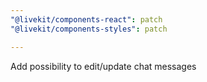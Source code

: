 ```yaml
---
"@livekit/components-react": patch
"@livekit/components-styles": patch

---
```


Add possibility to edit/update chat messages
